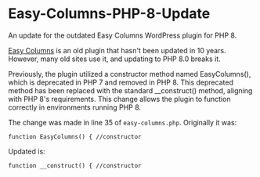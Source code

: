 # Easy-Columns-PHP-8-Update
An update for the outdated Easy Columns WordPress plugin for PHP 8.

[Easy Columns](https://wordpress.org/plugins/easy-columns/) is an old plugin that hasn't been updated in 10 years. However, many old sites use it, and updating to PHP 8.0 breaks it. 

Previously, the plugin utilized a constructor method named EasyColumns(), which is deprecated in PHP 7 and removed in PHP 8. This deprecated method has been replaced with the standard __construct() method, aligning with PHP 8's requirements. This change allows the plugin to function correctly in environments running PHP 8.

The change was made in line 35 of `easy-columns.php`. Originally it was:

`function EasyColumns() { //constructor`

Updated is: 

`function __construct() { //constructor`

